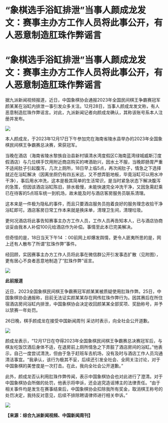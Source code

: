 # “象棋选手浴缸排泄”当事人颜成龙发文：赛事主办方工作人员将此事公开，有人恶意制造肛珠作弊谣言

# “象棋选手浴缸排泄”当事人颜成龙发文：赛事主办方工作人员将此事公开，有人恶意制造肛珠作弊谣言

据九派新闻视频报道，近日，中国象棋协会通报2023年全国民间棋王争霸赛冠军颜某某在浴缸内排泄一事引发众多关注。12月28日，当事人颜成龙发文称，有人恶意制造肛珠作弊谣言。对此，九派新闻记者向颜成龙确认，其称该账号系本人注册并发布。

![](https://inews.gtimg.com/om_bt/ONsxxFOWxKeFmKXEyqfW4gtSvBxqc8XOiyxyAcThMu5ZUAA/1000)

本人颜成龙，于2023年12月17日下午参加完在海南省陵水县举办的2023年全国象棋民间棋王争霸赛总决赛，荣获冠军。

当晚在酒店（海南省陵水黎族自治县新村镇清水湾度假区C海南蓝湾绿城威斯汀度假酒店）与几位棋手饮用附近商店购买的啤酒助兴，因水土不服，当晚即肠胃严重不适闹肚子引起腹泻，几次上厕所，18日早上临5点，再次闹肚子，情急之下选择就近在浴缸解决（因离坐厕仍有四五米远，又不想弄脏地板，毕竟浴缸可以用水冲干净），事后用水冲洗，这本是极其简单的生活常识，是当时紧急状态下解决腹泻的急策，但因该酒店浴缸陈旧，排水极慢，未能快速完全冲洗干净，又因急需赶乘已在待客的5点班车统一到机场，故未能及时与酒店客房服务员联系清理。

这本来是一件极为隐私的事件，而且只要酒店服务员抱着良好的服务理念收拾干净浴缸即可。酒店客房日常工作本来就是换床单，清理卫生间，清理垃圾。

更何况酒店将此事告知赛事主办方工作人员，工作人员再告知本人，已与酒店协商谈妥由我本人补偿100元给酒店作为补偿。事情至此本已完美解决。

但奇怪的是，18日当天下午14 ：00前网上却爆发舆情，更令人匪夷所思的是，网上还有人散布了所谓“肛珠作弊”事件。

经回顾，实因赛事主办方工作人员将此事在微信群公开引发事态扩散（见附图），更有居心不良者恶意地制造了“肛珠作弊”谣言。

![](https://inews.gtimg.com/om_bt/Ozuo2u4V53e1z0zA6KRDX_azv4DUIzZgl1wDY9puSo5JoAA/1000)

**此前报道**

近日，2023全国象棋民间棋王争霸赛冠军颜某某被质疑使用肛珠作弊。25日，中国象棋协会通报称，目前无法证实颜某某存在网传肛珠作弊行为。因其赛后在所住宿酒店房间浴缸内排泄，中国象棋协会决定收回颜某某全部奖项、奖励称号，并予以禁赛一年处罚。

26日晚，棋手颜成龙在接受中国新闻周刊 采访时表示，向全社会公开道歉。

![](https://inews.gtimg.com/om_bt/OVlsFSbzqvZTfzqJCcdHICtKU2k4DyicHDqAw8YDPBpRcAA/1000)

颜成龙表示，“12月17日在夺得2023年全国象棋民间棋王争霸赛总决赛冠军后，与棋友吃饭饮酒后身体不适，在退房前上厕所情急之下弄脏了酒店房间的浴缸。”他表示，自己一度尝试清洗，但由于急于赶班车去机场，没有及时与酒店工作人员沟通清洁事宜。“我承认，该行为极其不妥，后续还引发全社会、全网关注讨论，对于中国象棋的美誉度是一次打击。在此，我向全社会公开道歉。”

此外，颜成龙否认利用肛珠作弊传闻，表示中国象棋协会也对此进行了澄清。对于中国象棋协会所做的处罚，他表示将申诉，还会追究造谣博主的法律责任。“由于相关事件均是发生在赛事结束后，中国象棋协会扣除我所有奖金，取消棋王称号的处罚决定，我持反对意见，后续不排除聘请律师进行相关申诉。”

![](https://inews.gtimg.com/om_bt/OXxRvvoNcxu_0XDlFeAFbIByKT3czAhDDb6a71VqldXRMAA/1000)

**【来源：综合九派新闻视频、中国新闻周刊】**

